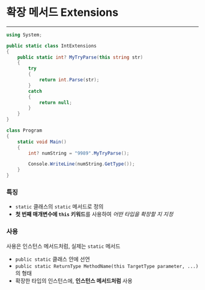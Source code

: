 # 확장 메서드 Extensions
------
```C#
using System;

public static class IntExtensions
{
    public static int? MyTryParse(this string str)
    {
        try
        {
            return int.Parse(str);
        }
        catch
        {
            return null;
        }
    }
}

class Program
{
    static void Main()
    {
        int? numString = "9989".MyTryParse();

        Console.WriteLine(numString.GetType());
    }
}
```
### 특징
- `static` 클래스의 `static` 메서드로 정의
- **첫 번째 매개변수에 `this` 키워드**를 사용하여 *어떤 타입을 확장할 지 지정*

### 사용
사용은 인스턴스 메서드처럼, 실제는 `static` 메서드
- `public static` 클래스 안에 선언
- `public static ReturnType MethodName(this TargetType parameter, ...)` 의 형태
- 확장한 타입의 인스턴스에, **인스턴스 메서드처럼** 사용